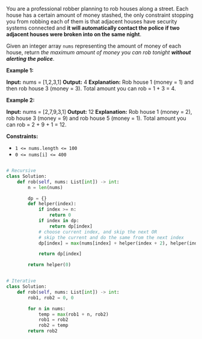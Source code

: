 You are a professional robber planning to rob houses along a street. Each house has a certain amount of money stashed, the only constraint stopping you from robbing each of them is that adjacent houses have security systems connected and **it will automatically contact the police if two adjacent houses were broken into on the same night**.

Given an integer array `nums` representing the amount of money of each house, return _the maximum amount of money you can rob tonight **without alerting the police**_.

**Example 1:**

**Input:** nums = [1,2,3,1]
**Output:** 4
**Explanation:** Rob house 1 (money = 1) and then rob house 3 (money = 3).
Total amount you can rob = 1 + 3 = 4.

**Example 2:**

**Input:** nums = [2,7,9,3,1]
**Output:** 12
**Explanation:** Rob house 1 (money = 2), rob house 3 (money = 9) and rob house 5 (money = 1).
Total amount you can rob = 2 + 9 + 1 = 12.

**Constraints:**

-   `1 <= nums.length <= 100`
-   `0 <= nums[i] <= 400`


```python

# Recursive
class Solution:
    def rob(self, nums: List[int]) -> int:
        n = len(nums)

        dp = {}
        def helper(index):
            if index >= n:
                return 0
            if index in dp:
                return dp[index]
            # choose current index, and skip the next OR 
            # skip the current and do the same from the next index
            dp[index] = max(nums[index] + helper(index + 2), helper(index + 1))

            return dp[index]

        return helper(0)


# Iterative
class Solution:
    def rob(self, nums: List[int]) -> int:
        rob1, rob2 = 0, 0

        for n in nums:
            temp = max(rob1 + n, rob2)
            rob1 = rob2
            rob2 = temp
        return rob2
```
